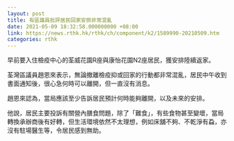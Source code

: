 ```yaml
---
layout: post
title: 有區議員批評居民回家安排非常混亂
date: 2021-05-09 18:32:58.000000000 +08:00
link: https://news.rthk.hk/rthk/ch/component/k2/1589990-20210509.htm
categories: rthk
---
```


早前要入住檢疫中心的荃威花園R座與康怡花園N2座居民，獲安排陸續返家。

荃灣區議員趙恩來表示，無論撤離檢疫抑或回家的行動都非常混亂，居民中午收到書面通知後，很心急何時可以離開，但一直沒有消息。

趙恩來認為，當局應該至少告訴居民預計何時能夠離開，以及未來的安排。

他說，居民主要投訴有關營內膳食問題，除了「難食」，有些食物甚至變壞，當局轉換承辦商後有好轉，但生活環境依然不太理想，例如床舖不夠、不乾淨有蝨，亦沒有駐場醫生等，令居民感到無助。
